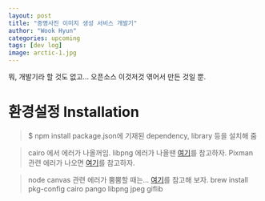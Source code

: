 ```yaml
---
layout: post
title: "증명사진 이미지 생성 서비스 개발기"
author: "Wook Hyun"
categories: upcoming
tags: [dev log]
image: arctic-1.jpg
---
```



뭐, 개발기라 할 것도 없고... 오픈소스 이것저것 엮어서 만든 것일 뿐.


# 환경설정 Installation

> $ npm install
package.json에 기재된 dependency, library 등을 설치해 줌

> cairo 에서 에러가 나올꺼임.
libpng 에러가 나올땐 [여기](https://github.com/Automattic/node-canvas/wiki/installation---osx#installing-cairo)를 참고하자.
Pixman 관련 에러가 나오면 [여기](http://macappstore.org/pixman/)를 참고하자.

> node canvas 관련 에러가 뿜뿜할 때는...
[여기](https://github.com/Automattic/node-canvas)를 참고해 보자.
> brew install pkg-config cairo pango libpng jpeg giflib

